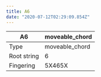 ```yaml
---
title: A6
date: "2020-07-12T02:29:09.854Z"
---
```


|A6|moveable_chord|
|---|---|
|Type|moveable_chord|
|Root string|6|
|Fingering|5X465X|

